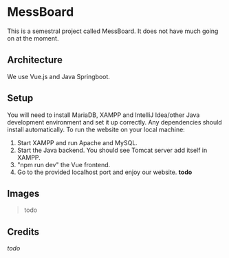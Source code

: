 # MessBoard
This is a semestral project called MessBoard. It does not have much going on at the moment.
## Architecture
We use Vue.js and Java Springboot.
## Setup
You will need to install MariaDB, XAMPP and IntelliJ Idea/other Java development environment and set it up correctly. Any dependencies should install automatically. To run the website on your local machine:
1) Start XAMPP and run Apache and MySQL.
2) Start the Java backend. You should see Tomcat server add itself in XAMPP.
3) "npm run dev" the Vue frontend.
4) Go to the provided localhost port and enjoy our website.
**todo**
## Images
>todo
## Credits
*todo*

